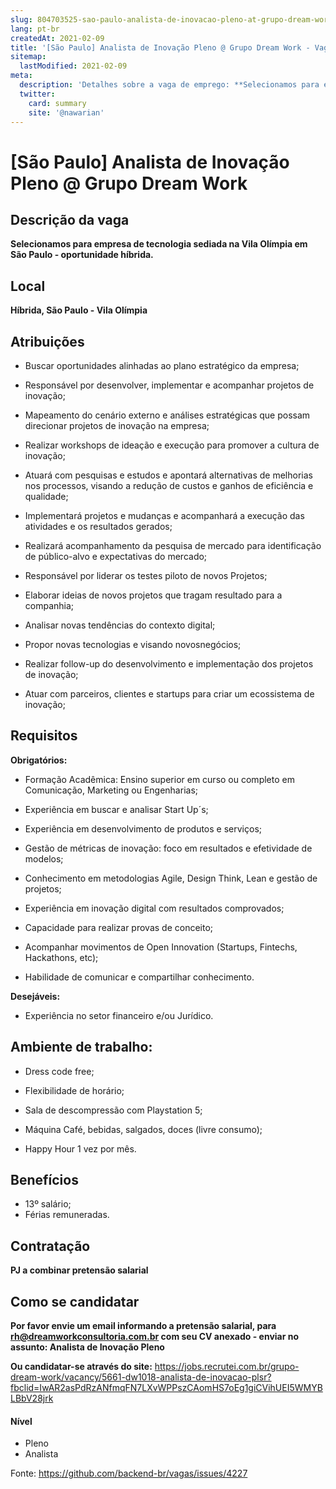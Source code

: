 ```yaml
---
slug: 804703525-sao-paulo-analista-de-inovacao-pleno-at-grupo-dream-work
lang: pt-br
createdAt: 2021-02-09
title: '[São Paulo] Analista de Inovação Pleno @ Grupo Dream Work - Vaga de Emprego'
sitemap:
  lastModified: 2021-02-09
meta:
  description: 'Detalhes sobre a vaga de emprego: **Selecionamos para empresa de tecnologia sediada na Vila Olímpia em São Paulo - oportunidade híbrida.**'
  twitter:
    card: summary
    site: '@nawarian'
---
```


# [São Paulo] Analista de Inovação Pleno @ Grupo Dream Work

## Descrição da vaga

**Selecionamos para empresa de tecnologia sediada na Vila Olímpia em São Paulo - oportunidade híbrida.**

## Local

**Híbrida, São Paulo - Vila Olímpia**

## Atribuições
- Buscar oportunidades alinhadas ao plano estratégico da empresa; 

- Responsável por desenvolver, implementar e acompanhar projetos de inovação; 

- Mapeamento do cenário externo e análises estratégicas que possam direcionar projetos de
inovação na empresa;  

- Realizar workshops de ideação e execução para promover a cultura de inovação; 

- Atuará com pesquisas e estudos e apontará alternativas de melhorias nos processos,
visando a redução de custos e ganhos de eficiência e qualidade; 

- Implementará projetos e mudanças e acompanhará a execução das atividades e os resultados gerados; 

- Realizará acompanhamento da pesquisa de mercado para identificação de público-alvo e
expectativas do mercado;  

- Responsável por liderar os testes piloto de novos Projetos; 

- Elaborar ideias de novos projetos que tragam resultado para a companhia; 

- Analisar novas tendências do contexto digital; 

- Propor novas tecnologias e visando novosnegócios; 

- Realizar follow-up do desenvolvimento e implementação dos projetos de inovação; 

- Atuar com parceiros, clientes e startups para criar um ecossistema de inovação; 

## Requisitos

**Obrigatórios:**

- Formação Acadêmica: Ensino superior em curso ou completo em Comunicação, Marketing ou Engenharias; 

- Experiência em buscar e analisar Start Up´s; 

- Experiência em desenvolvimento de produtos e serviços; 

- Gestão de métricas de inovação: foco em resultados e efetividade de modelos; 

- Conhecimento em metodologias Agile, Design Think, Lean e gestão de projetos; 

- Experiência em inovação digital com resultados comprovados; 

- Capacidade para realizar provas de conceito; 

- Acompanhar movimentos de Open Innovation (Startups, Fintechs, Hackathons, etc); 

- Habilidade de comunicar e compartilhar conhecimento.

**Desejáveis:**
- Experiência no setor financeiro e/ou Jurídico.

## Ambiente de trabalho:
- Dress code free; 

- Flexibilidade de horário; 

- Sala de descompressão com Playstation 5; 

- Máquina Café, bebidas, salgados, doces (livre consumo); 

- Happy Hour 1 vez por mês.

## Benefícios

- 13º salário;
- Férias remuneradas.

## Contratação

**PJ a combinar pretensão salarial**

## Como se candidatar

**Por favor envie um email informando a pretensão salarial, para rh@dreamworkconsultoria.com.br com seu CV anexado - enviar no assunto: Analista de Inovação Pleno**

**Ou candidatar-se através do site:** https://jobs.recrutei.com.br/grupo-dream-work/vacancy/5661-dw1018-analista-de-inovacao-plsr?fbclid=IwAR2asPdRzANfmqFN7LXvWPPszCAomHS7oEg1giCVihUEI5WMYBLBbV28jrk

#### Nível
- Pleno
- Analista

Fonte: https://github.com/backend-br/vagas/issues/4227